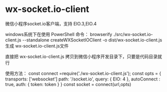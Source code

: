 # wx-socket.io-client
微信小程序socket.io客户端，支持 EIO.3,EIO.4

windows系统下在使用 PowerShell 命令：
browserify ./src/wx-socket.io-client.js --standalone createWXSocketIOClient -o dist/wx-socket.io-client.js
生成 wx-socket.io-client.js文件

直接把 wx-socket.io-client.js 拷贝到微信小程序开发目录下，只要是代码目录就行

使用方法：
const connect =require('./wx-socket.io-client.js');
const opts = {
  transports: ['websocket']
  path: '/socket.io',
  query: { EIO: 4 },
  autoConnect : true,
  auth: { token: token }
}
const socket = connect(url,opts)
